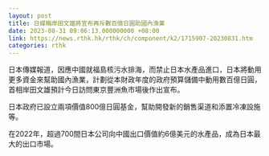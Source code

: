 ```yaml
---
layout: post
title: 日媒稱岸田文雄將宣布再斥數百億日圓助國內漁業
date: 2023-08-31 09:06:13.000000000 +08:00
link: https://news.rthk.hk/rthk/ch/component/k2/1715907-20230831.htm
categories: rthk
---
```


日本傳媒報道，因應中國就福島核污水排海，而禁止日本水產品進口，日本將動用更多資金來幫助國內漁業，計劃從本財政年度的政府預算儲備中動用數百億日圓，首相岸田文雄預計今日訪問東京豐洲魚市場後作出宣布。

日本政府已設立兩項價值800億日圓基金，幫助開發新的銷售渠道和添置冷凍設施等。

在2022年，超過700間日本公司向中國出口價值約6億美元的水產品，成為日本最大的出口市場。
